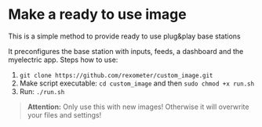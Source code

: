 # Make a ready to use image
This is a simple method to provide ready to use plug&play base stations

It preconfigures the base station with inputs, feeds, a dashboard and the myelectric app.
Steps how to use:

1. `git clone https://github.com/rexometer/custom_image.git`
2. Make script executable: `cd custom_image` and then `sudo chmod +x run.sh`
3. Run: `./run.sh`

>**Attention:** Only use this with new images! Otherwise it will overwrite your files and settings!
